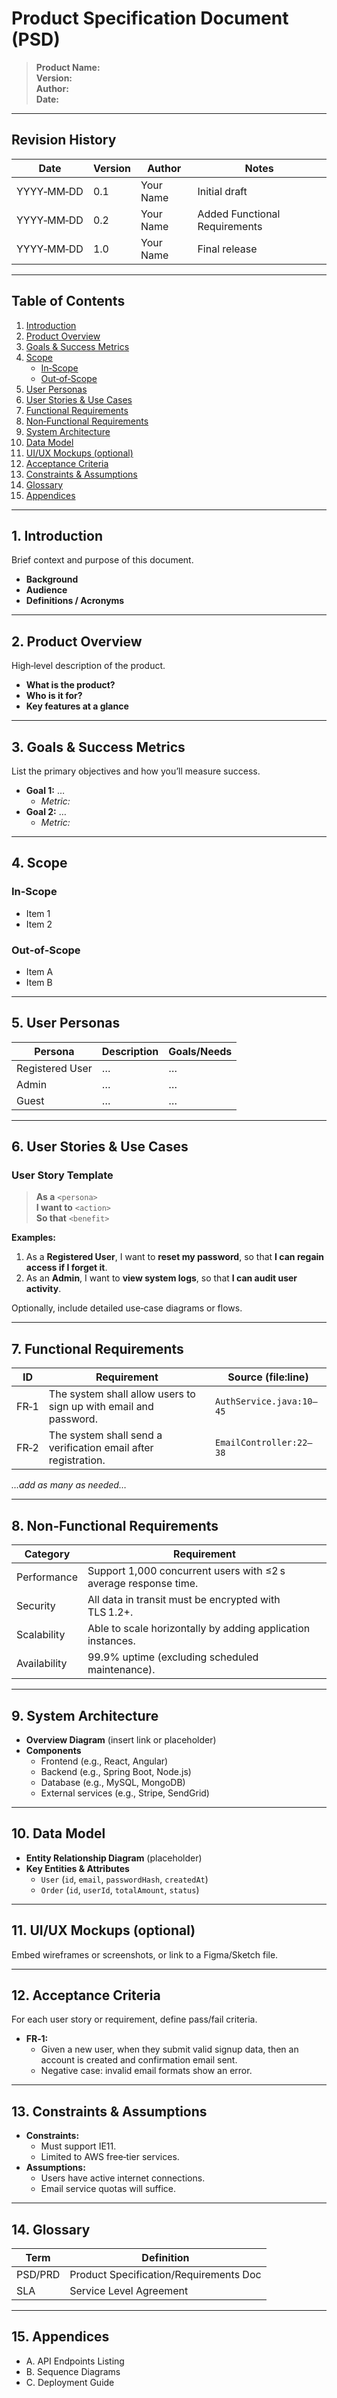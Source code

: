 # Product Specification Document (PSD)

> **Product Name:**  
> **Version:**  
> **Author:**  
> **Date:**  

---

## Revision History

| Date       | Version | Author       | Notes                         |
|------------|---------|--------------|-------------------------------|
| YYYY‑MM‑DD | 0.1     | Your Name    | Initial draft                 |
| YYYY‑MM‑DD | 0.2     | Your Name    | Added Functional Requirements |
| YYYY‑MM‑DD | 1.0     | Your Name    | Final release                 |

---

## Table of Contents

1. [Introduction](#introduction)  
2. [Product Overview](#product-overview)  
3. [Goals & Success Metrics](#goals--success-metrics)  
4. [Scope](#scope)  
   - [In‑Scope](#in‑scope)  
   - [Out‑of‑Scope](#out‑of‑scope)  
5. [User Personas](#user-personas)  
6. [User Stories & Use Cases](#user-stories--use-cases)  
7. [Functional Requirements](#functional-requirements)  
8. [Non‑Functional Requirements](#non‑functional-requirements)  
9. [System Architecture](#system-architecture)  
10. [Data Model](#data-model)  
11. [UI/UX Mockups (optional)](#uiux-mockups-optional)  
12. [Acceptance Criteria](#acceptance-criteria)  
13. [Constraints & Assumptions](#constraints--assumptions)  
14. [Glossary](#glossary)  
15. [Appendices](#appendices)  

---

## 1. Introduction

Brief context and purpose of this document.  
- **Background**  
- **Audience**  
- **Definitions / Acronyms**  

---

## 2. Product Overview

High‑level description of the product.  
- **What is the product?**  
- **Who is it for?**  
- **Key features at a glance**  

---

## 3. Goals & Success Metrics

List the primary objectives and how you’ll measure success.  
- **Goal 1:** …  
  - *Metric:*  
- **Goal 2:** …  
  - *Metric:*  

---

## 4. Scope

### In‑Scope
- Item 1  
- Item 2  

### Out‑of‑Scope
- Item A  
- Item B  

---

## 5. User Personas

| Persona           | Description                         | Goals/Needs                  |
|-------------------|-------------------------------------|-------------------------------|
| Registered User   | …                                   | …                             |
| Admin             | …                                   | …                             |
| Guest             | …                                   | …                             |

---

## 6. User Stories & Use Cases

### User Story Template
> **As a** `<persona>`  
> **I want to** `<action>`  
> **So that** `<benefit>`

**Examples:**
1. As a **Registered User**, I want to **reset my password**, so that **I can regain access if I forget it**.  
2. As an **Admin**, I want to **view system logs**, so that **I can audit user activity**.

Optionally, include detailed use‑case diagrams or flows.

---

## 7. Functional Requirements

| ID   | Requirement                                                                 | Source (file:line)     |
|------|------------------------------------------------------------------------------|-------------------------|
| FR‑1 | The system shall allow users to sign up with email and password.             | `AuthService.java:10–45`|
| FR‑2 | The system shall send a verification email after registration.               | `EmailController:22–38` |

*…add as many as needed…*

---

## 8. Non‑Functional Requirements

| Category       | Requirement                                                         |
|----------------|---------------------------------------------------------------------|
| Performance    | Support 1,000 concurrent users with ≤2 s average response time.     |
| Security       | All data in transit must be encrypted with TLS 1.2+.                |
| Scalability    | Able to scale horizontally by adding application instances.        |
| Availability   | 99.9% uptime (excluding scheduled maintenance).                    |

---

## 9. System Architecture

- **Overview Diagram** (insert link or placeholder)  
- **Components**  
  - Frontend (e.g., React, Angular)  
  - Backend (e.g., Spring Boot, Node.js)  
  - Database (e.g., MySQL, MongoDB)  
  - External services (e.g., Stripe, SendGrid)  

---

## 10. Data Model

- **Entity Relationship Diagram** (placeholder)  
- **Key Entities & Attributes**  
  - `User` (`id`, `email`, `passwordHash`, `createdAt`)  
  - `Order` (`id`, `userId`, `totalAmount`, `status`)  

---

## 11. UI/UX Mockups (optional)

Embed wireframes or screenshots, or link to a Figma/Sketch file.

---

## 12. Acceptance Criteria

For each user story or requirement, define pass/fail criteria.
- **FR‑1:**  
  - Given a new user, when they submit valid signup data, then an account is created and confirmation email sent.  
  - Negative case: invalid email formats show an error.

---

## 13. Constraints & Assumptions

- **Constraints:**  
  - Must support IE11.  
  - Limited to AWS free‑tier services.  
- **Assumptions:**  
  - Users have active internet connections.  
  - Email service quotas will suffice.

---

## 14. Glossary

| Term      | Definition                               |
|-----------|------------------------------------------|
| PSD/PRD   | Product Specification/Requirements Doc   |
| SLA       | Service Level Agreement                 |

---

## 15. Appendices

- A. API Endpoints Listing  
- B. Sequence Diagrams  
- C. Deployment Guide  
